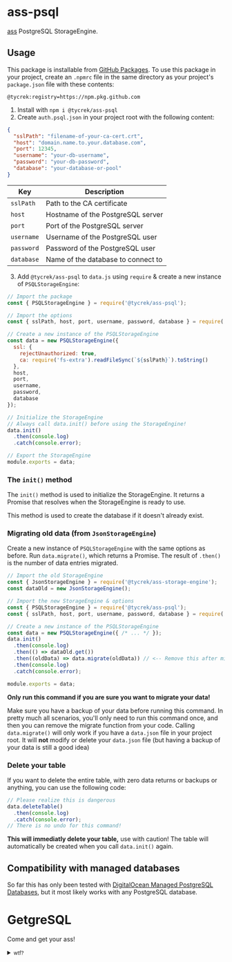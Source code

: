 # ass-psql

[ass] PostgreSQL StorageEngine.

[//]: # (GH PACKAGES TEMPLATE START)
## Usage

This package is installable from [GitHub Packages]. To use this package in your project, create an `.npmrc` file in the same directory as your project's `package.json` file with these contents:

```
@tycrek:registry=https://npm.pkg.github.com
```

[GitHub Packages]: https://github.com/features/packages
[//]: # (GH PACKAGES TEMPLATE END)

1. Install with `npm i @tycrek/ass-psql`
2. Create `auth.psql.json` in your project root with the following content:
  ```json
  {
    "sslPath": "filename-of-your-ca-cert.crt",
    "host": "domain.name.to.your.database.com",
    "port": 12345,
    "username": "your-db-username",
    "password": "your-db-password",
    "database": "your-database-or-pool"
  }
  ```
  | Key | Description |
  | --- | --- |
  | `sslPath` | Path to the CA certificate |
  | `host` | Hostname of the PostgreSQL server |
  | `port` | Port of the PostgreSQL server |
  | `username` | Username of the PostgreSQL user |
  | `password` | Password of the PostgreSQL user |
  | `database` | Name of the database to connect to |
3. Add `@tycrek/ass-psql` to `data.js` using `require` & create a new instance of `PSQLStorageEngine`:
  ```js
  // Import the package
  const { PSQLStorageEngine } = require('@tycrek/ass-psql');

  // Import the options
  const { sslPath, host, port, username, password, database } = require('./auth.psql.json');

  // Create a new instance of the PSQLStorageEngine
  const data = new PSQLStorageEngine({
    ssl: { 
      rejectUnauthorized: true,
	  ca: require('fs-extra').readFileSync(`${sslPath}`).toString()
    }, 
    host, 
    port, 
    username,
    password, 
    database 
  });

  // Initialize the StorageEngine
  // Always call data.init() before using the StorageEngine!
  data.init()
    .then(console.log)
    .catch(console.error);

  // Export the StorageEngine
  module.exports = data;
  ```

### The `init()` method

The `init()` method is used to initialize the StorageEngine. It returns a Promise that resolves when the StorageEngine is ready to use.

This method is used to create the database if it doesn't already exist.

### Migrating old data (from `JsonStorageEngine`)

Create a new instance of `PSQLStorageEngine` with the same options as before. Run `data.migrate()`, which returns a Promise. The result of `.then()` is the number of data entries migrated.
```js
// Import the old StorageEngine
const { JsonStorageEngine } = require('@tycrek/ass-storage-engine');
const dataOld = new JsonStorageEngine();

// Import the new StorageEngine & options
const { PSQLStorageEngine } = require('@tycrek/ass-psql');
const { sslPath, host, port, username, password, database } = require('./auth.psql.json');

// Create a new instance of the PSQLStorageEngine
const data = new PSQLStorageEngine({ /* ... */ });
data.init()
  .then(console.log)
  .then(() => dataOld.get())
  .then((oldData) => data.migrate(oldData)) // <-- Remove this after migration!
  .then(console.log)
  .catch(console.error);

module.exports = data;
```

**Only run this command if you are sure you want to migrate your data!**
  
Make sure you have a backup of your data before running this command. In pretty much all scenarios, you'll only need to run this command once, and then you can remove the migrate function from your code. Calling `data.migrate()` will only work if you have a `data.json` file in your project root. It will **not** modify or delete your `data.json` file (but having a backup of your data is still a good idea)


### Delete your table

If you want to delete the entire table, with zero data returns or backups or anything, you can use the following code:

```js
// Please realize this is dangerous
data.deleteTable()
  .then(console.log)
  .catch(console.error);
// There is no undo for this command!
```

**This will immediatly delete your table,** use with caution! The table will automatically be created when you call `data.init()` again.

## Compatibility with managed databases

So far this has only been tested with [DigitalOcean Managed PostgreSQL Databases], but it most likely works with any PostgreSQL database.

# GetgreSQL

Come and get your ass!

<details>
  <summary><small>wtf?</small></summary>

  <a href="https://copilot.github.com/">GitHub CoPilot</a> recommended this and it was too funny to not include it

</details>

[ass]: https://github.com/tycrek/ass
[DigitalOcean Managed PostgreSQL Databases]: https://www.digitalocean.com/products/managed-databases-postgresql/
